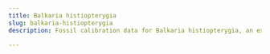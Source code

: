 ```yaml
---
title: Balkaria histiopterygia
slug: balkaria-histiopterygia
description: Fossil calibration data for Balkaria histiopterygia, an extinct species of fish. Includes taxonomy authority and locality references, and cross-references to living taxa.

---
```

